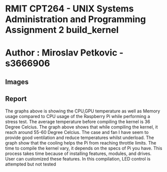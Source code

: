 # RMIT CPT264 - UNIX Systems Administration and Programming Assignment 2 build_kernel
# Author : Miroslav Petkovic - s3666906

## Images


## Report
The graphs above is showing the CPU,GPU temperature as well as Memory usage compared to CPU usage of the Raspberry Pi while performing a stress test. The average temperature before compiling the kernel is 36 Degree Celcius. 
The graph above shows that while compiling the kernel, it reach around 55-60 Degree Celcius. 
The case and fan I have seem to provide good ventilation and reduce temperatures whilst underload. The graph show that the cooling helps the Pi from reaching throttle limits. 
The time to compile the kernel vary, it depends on the specs of Pi you have. 
This process takes time because of installing features, modules, and drives. User can customized these features. In this compilation, LED control is attempted but not tested
